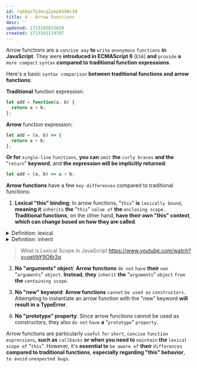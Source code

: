 ```yaml
---
id: rq68qz7y3mzg2pep0390c30
title: 4 - Arrow Functions
desc: ''
updated: 1713185825829
created: 1713101129397
---
```


Arrow functions are a `concise way` **to** `write` `anonymous` `functions` **in JavaScript**. They were **introduced in ECMAScript 6** (`ES6`) **and** `provide` **a** `more compact` `syntax` **compared to traditional function expressions**.

Here's a basic `syntax comparison` **between traditional functions and arrow functions**:

**Traditional** function expression:
```javascript
let add = function(a, b) {
  return a + b;
};
```

**Arrow** function expression:
```javascript
let add = (a, b) => {
  return a + b;
};
```

**Or for** `single-line` `functions`, **you can** `omit` **the** `curly braces` **and the** "`return`" **keyword**, and **the expression will be implicitly returned**:

```javascript
let add = (a, b) => a + b;
```

**Arrow functions** have a few `key differences` compared to traditional functions:

1. **Lexical "this" binding**: In arrow functions, "`this`" **is** `lexically bound`, **meaning it** `inherits` **the** "`this`" `value of` **the** `enclosing scope`. **Traditional functions**, on the other hand, **have their own "this" context**, **which can change based on how they are called**.



<!-- start of 'lexical' section -->
<details>
    <summary>Definition: lexical</summary>

#
"Lexical" just **means** `anything` `to do` `with` `words` **or** `vocabulary`. So, when we talk about lexical analysis, we're basically looking at the structure of words to understand their meaning.

---
</details>
<!-- end of 'lexical' section -->



<!-- start of 'inherit' section -->
<details>
    <summary>Definition: inherit</summary>

#
When you inherit something, **it means** `you` `get it` `from` `someone else`, **like money from a relative or traits from your parents**.

---
</details>
<!-- end of 'inherit' section -->



> What is Lexical Scope in JavaScript https://www.youtube.com/watch?v=oeVbY9O6r3g

2. **No "arguments" object**: **Arrow functions** `do not` `have` **their** `own` "`arguments`" `object`. **Instead**, **they** `inherit` **the** "`arguments`" `object` `from` **the** `containing scope`.

3. **No "new" keyword**: **Arrow functions** `cannot` `be used as` `constructors`. Attempting to instantiate an arrow function with the "new" keyword **will result in a TypeError**.

4. **No "prototype" property**: Since arrow functions cannot be used as constructors, they also `do not` `have` **a** "`prototype`" `property`.

Arrow functions are particularly `useful` `for` `short`, `concise` `function expressions`, **such as** `callbacks` **or when you need to** `maintain` **the** `lexical scope of` "`this`". However, it's **essential to** `be aware of` **their** `differences` **compared to traditional functions**, **especially regarding "this" behavior**, `to avoid` `unexpected bugs`.